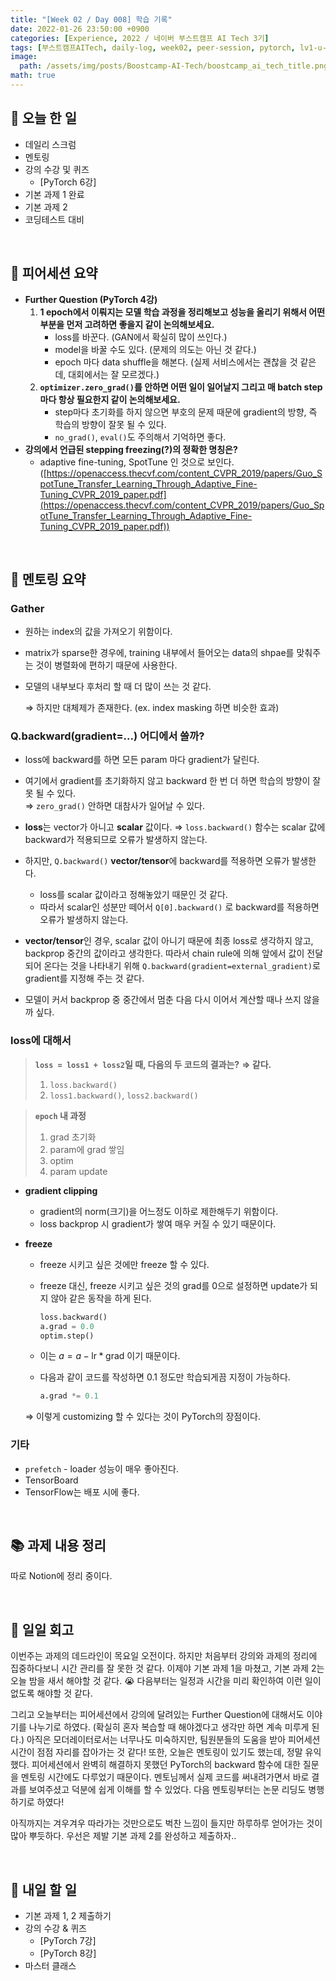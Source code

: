 ```yaml
---
title: "[Week 02 / Day 008] 학습 기록"
date: 2022-01-26 23:50:00 +0900
categories: [Experience, 2022 / 네이버 부스트캠프 AI Tech 3기]
tags: [부스트캠프AITech, daily-log, week02, peer-session, pytorch, lv1-u-stage]     # TAG names should always be lowercase
image: 
  path: /assets/img/posts/Boostcamp-AI-Tech/boostcamp_ai_tech_title.png
math: true
---
```

## **📝 오늘 한 일**
- 데일리 스크럼
- 멘토링
- 강의 수강 및 퀴즈
    - [PyTorch 6강]
- 기본 과제 1 완료
- 기본 과제 2
- 코딩테스트 대비

<br>

## **👥 피어세션 요약**
- **Further Question (PyTorch 4강)**
    1. **1 epoch에서 이뤄지는 모델 학습 과정을 정리해보고 성능을 올리기 위해서 어떤 부분을 먼저 고려하면 좋을지 같이 논의해보세요.**
        - loss를 바꾼다. (GAN에서 확실히 많이 쓰인다.)
        - model을 바꿀 수도 있다. (문제의 의도는 아닌 것 같다.)
        - epoch 마다 data shuffle을 해본다. (실제 서비스에서는 괜찮을 것 같은데, 대회에서는 잘 모르겠다.)
    2. **`optimizer.zero_grad()`를 안하면 어떤 일이 일어날지 그리고 매 batch step마다 항상 필요한지 같이 논의해보세요.**
        - step마다 초기화를 하지 않으면 부호의 문제 때문에 gradient의 방향, 즉 학습의 방향이 잘못 될 수 있다.
        - `no_grad()`, `eval()`도 주의해서 기억하면 좋다.
- **강의에서 언급된 stepping freezing(?)의 정확한 명칭은?**
    - adaptive fine-tuning, SpotTune 인 것으로 보인다. ([https://openaccess.thecvf.com/content_CVPR_2019/papers/Guo_SpotTune_Transfer_Learning_Through_Adaptive_Fine-Tuning_CVPR_2019_paper.pdf](https://openaccess.thecvf.com/content_CVPR_2019/papers/Guo_SpotTune_Transfer_Learning_Through_Adaptive_Fine-Tuning_CVPR_2019_paper.pdf))

<br>

## **🏫 멘토링 요약**
### **Gather**
- 원하는 index의 값을 가져오기 위함이다.
- matrix가 sparse한 경우에, training 내부에서 들어오는 data의 shpae를 맞춰주는 것이 병렬화에 편하기 때문에 사용한다.
- 모델의 내부보다 후처리 할 때 더 많이 쓰는 것 같다.
    
    ⇒ 하지만 대체제가 존재한다. (ex. index masking 하면 비슷한 효과)
    

### **Q.backward(gradient=...) 어디에서 쓸까?**
- loss에 backward를 하면 모든 param 마다 gradient가 달린다.
- 여기에서 gradient를 초기화하지 않고 backward 한 번 더 하면 학습의 방향이 잘못 될 수 있다.  
    ⇒ `zero_grad()` 안하면 대참사가 일어날 수 있다.
    
- **loss**는 vector가 아니고 **scalar** 값이다.
    ⇒ `loss.backward()` 함수는 scalar 값에 backward가 적용되므로 오류가 발생하지 않는다.
    
- 하지만, `Q.backward()` **vector/tensor**에 backward를 적용하면 오류가 발생한다.
    - loss를 scalar 값이라고 정해놓았기 때문인 것 같다.
    - 따라서 scalar인 성분만 떼어서 `Q[0].backward()` 로 backward를 적용하면 오류가 발생하지 않는다.
- **vector/tensor**인 경우, scalar 값이 아니기 때문에 최종 loss로 생각하지 않고, backprop 중간의 값이라고 생각한다. 따라서 chain rule에 의해 앞에서 값이 전달되어 온다는 것을 나타내기 위해 `Q.backward(gradient=external_gradient)`로 gradient를 지정해 주는 것 같다.
- 모델이 커서 backprop 중 중간에서 멈춘 다음 다시 이어서 계산할 때나 쓰지 않을까 싶다.

### **loss에 대해서**
> **`loss = loss1 + loss2`일 때, 다음의 두 코드의 결과는?** 
>   **⇒ 같다.**
> 1. `loss.backward()`
> 2. `loss1.backward()`, `loss2.backward()`

  > **`epoch` 내 과정**
  > 1. grad 초기화
  > 2. param에 grad 쌓임
  > 3. optim
  > 4. param update

- **gradient clipping**
    - gradient의 norm(크기)을 어느정도 이하로 제한해두기 위함이다.
    - loss backprop 시 gradient가 쌓여 매우 커질 수 있기 때문이다.
- **freeze**
    - freeze 시키고 싶은 것에만 freeze 할 수 있다.
    - freeze 대신, freeze 시키고 싶은 것의 grad를 0으로 설정하면 update가 되지 않아 같은 동작을 하게 된다.
        
        ```python
        loss.backward()
        a.grad = 0.0
        optim.step()
        ```
        
    - 이는 $a = a-\text{lr}*\text{grad}$ 이기 때문이다.
    - 다음과 같이 코드를 작성하면 0.1 정도만 학습되게끔 지정이 가능하다.
        
        ```python
        a.grad *= 0.1
        ```
        
    
    ⇒ 이렇게 customizing 할 수 있다는 것이 PyTorch의 장점이다.
    
### **기타**
- `prefetch` - loader 성능이 매우 좋아진다.
- TensorBoard
- TensorFlow는 배포 시에 좋다.

<br>

## **📚 과제 내용 정리**
따로 Notion에 정리 중이다.

<br>

## **🐾 일일 회고**
이번주는 과제의 데드라인이 목요일 오전이다. 하지만 처음부터 강의와 과제의 정리에 집중하다보니 시간 관리를 잘 못한 것 같다. 이제야 기본 과제 1을 마쳤고, 기본 과제 2는 오늘 밤을 새서 해야할 것 같다. 😭 다음부터는 일정과 시간을 미리 확인하여 이런 일이 없도록 해야할 것 같다.

그리고 오늘부터는 피어세션에서 강의에 달려있는 Further Question에 대해서도 이야기를 나누기로 하였다. (확실히 혼자 복습할 때 해야겠다고 생각만 하면 계속 미루게 된다.) 아직은 모더레이터로서는 너무나도 미숙하지만, 팀원분들의 도움을 받아 피어세션 시간이 점점 자리를 잡아가는 것 같다! 또한, 오늘은 멘토링이 있기도 했는데, 정말 유익했다. 피어세션에서 완벽히 해결하지 못했던 PyTorch의 backward 함수에 대한 질문을 멘토링 시간에도 다루었기 때문이다. 멘토님께서 실제 코드를 써내려가면서 바로 결과를 보여주셨고 덕분에 쉽게 이해를 할 수 있었다. 다음 멘토링부터는 논문 리딩도 병행하기로 하였다!

아직까지는 겨우겨우 따라가는 것만으로도 벅찬 느낌이 들지만 하루하루 얻어가는 것이 많아 뿌듯하다. 우선은 제발 기본 과제 2를 완성하고 제출하자..

<br>

## **🚀 내일 할 일**
- 기본 과제 1, 2 제출하기
- 강의 수강 & 퀴즈
    - [PyTorch 7강]
    - [PyTorch 8강]
- 마스터 클래스